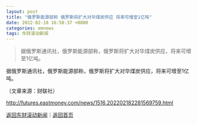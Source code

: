 ```yaml
---
layout: post
title: "俄罗斯能源部称 俄罗斯将扩大对华煤炭供应 将来可增至1亿吨"
date: 2022-02-18 16:58:37 +0800
categories: emnews
tags: 东财滚动新闻
---
```

> 据俄罗斯通讯社，俄罗斯能源部称，俄罗斯将扩大对华煤炭供应，将来可增至1亿吨。

<p>据俄罗斯通讯社，俄罗斯能源部称，俄罗斯将扩大对华煤炭供应，将来可增至1亿吨。</p><p class="em_media">（文章来源：财联社）</p>

<http://futures.eastmoney.com/news/1516,202202182281569759.html>

[返回东财滚动新闻](//finews.withounder.com/emnews/)｜[返回首页](//finews.withounder.com/)